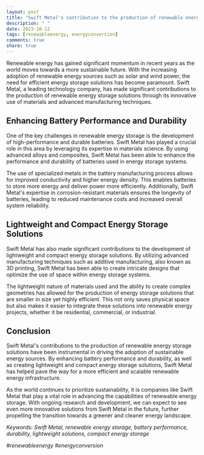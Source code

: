 ```yaml
---
layout: post
title: "Swift Metal's contribution to the production of renewable energy storage solutions"
description: " "
date: 2023-10-12
tags: [renewableenergy, energyconversion]
comments: true
share: true
---
```


Renewable energy has gained significant momentum in recent years as the world moves towards a more sustainable future. With the increasing adoption of renewable energy sources such as solar and wind power, the need for efficient energy storage solutions has become paramount. Swift Metal, a leading technology company, has made significant contributions to the production of renewable energy storage solutions through its innovative use of materials and advanced manufacturing techniques.

## Enhancing Battery Performance and Durability

One of the key challenges in renewable energy storage is the development of high-performance and durable batteries. Swift Metal has played a crucial role in this area by leveraging its expertise in materials science. By using advanced alloys and composites, Swift Metal has been able to enhance the performance and durability of batteries used in energy storage systems.

The use of specialized metals in the battery manufacturing process allows for improved conductivity and higher energy density. This enables batteries to store more energy and deliver power more efficiently. Additionally, Swift Metal's expertise in corrosion-resistant materials ensures the longevity of batteries, leading to reduced maintenance costs and increased overall system reliability.

## Lightweight and Compact Energy Storage Solutions

Swift Metal has also made significant contributions to the development of lightweight and compact energy storage solutions. By utilizing advanced manufacturing techniques such as additive manufacturing, also known as 3D printing, Swift Metal has been able to create intricate designs that optimize the use of space within energy storage systems.

The lightweight nature of materials used and the ability to create complex geometries has allowed for the production of energy storage solutions that are smaller in size yet highly efficient. This not only saves physical space but also makes it easier to integrate these solutions into renewable energy projects, whether it be residential, commercial, or industrial.

## Conclusion

Swift Metal's contributions to the production of renewable energy storage solutions have been instrumental in driving the adoption of sustainable energy sources. By enhancing battery performance and durability, as well as creating lightweight and compact energy storage solutions, Swift Metal has helped pave the way for a more efficient and scalable renewable energy infrastructure.

As the world continues to prioritize sustainability, it is companies like Swift Metal that play a vital role in advancing the capabilities of renewable energy storage. With ongoing research and development, we can expect to see even more innovative solutions from Swift Metal in the future, further propelling the transition towards a greener and cleaner energy landscape.

*Keywords: Swift Metal, renewable energy storage, battery performance, durability, lightweight solutions, compact energy storage*

*#renewableenergy #energyconversion*